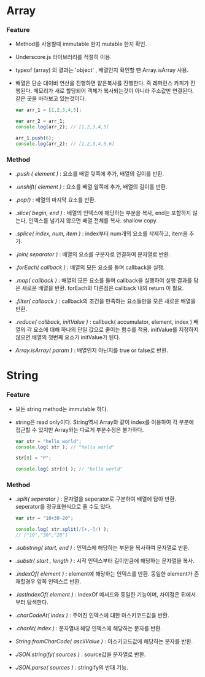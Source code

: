 # Array

### Feature

 - Method를 사용할때 immutable 한지 mutable 한지 확인.

 - Underscore.js 라이브러리를 적절히 이용.

 - typeof (array) 의 결과는 'object' , 배열인지 확인할 땐 Array.isArray 사용.

 - 배열은 단순 대이비 연산을 진행하면 얕은복사를 진행한다. 즉 레퍼런스 카피가 진행된다. 메모리가 새로 할당되어 객체가 복사되는것이 아니라 주소값만 연결된다. 같은 곳을 바라보고 있는것이다.

   ```javascript
   var arr_1 = [1,2,3,4,5];
   
   var arr_2 = arr_1;
   console.log(arr_2); // [1,2,3,4,5]
   
   arr_1.push(6);
   console.log(arr_2); // [1,2,3,4,5,6]
   ```


### Method 

 - *.push ( element )*  :  요소를 배열 뒷쪽에 추가, 배열의 길이를 반환.

 - *.unshift( element )*  :  요소를 배열 앞쪽에 추가, 배열의 길이를 반환.

 - *.pop()*  :  배열의 마지막 요소를 반환.

 - *.slice( begin, end )*  :  배열의 인덱스에 해당하는 부분을 복사, end는 포함하지 않는다, 인덱스를 넘기지 않으면 배열 전체를 복사. shallow copy.

 - *.splice( index, num, item )*  :  index부터 num개의 요소를 삭제하고, item을 추가.

 - *.join( separator )*  :  배열의 요소를 구분자로 연결하여 문자열로 반환.

 - *.forEach( callback )*  :  배열의 모든 요소를 돌며 callback을 실행.

 - *.map( callback )*  :  배열의 모든 요소를 돌며 callback을 실행하여 실행 결과를 담은 새로운 배열을 반환. forEach와 다른점은 callback 내의 return 이 필요.

 - *.filter( callback )*  :  callback의 조건을 만족하는 요소들만을 모은 새로운 배열을 반환.

 - *.reduce( callback, initValue )*  :  callback( accumulator, element, index ) 배열의 각 요소에 대해 하나의 단일 값으로 줄이는 함수를 적용. initValue를 지정하지 않으면 배열의 첫번째 요소가 initValue가 된다.

 - *Array.isArray( param )*  :  배열인지 아닌지를 true or false로 반환.




# String

### Feature

 - 모든 string method는 immutable 하다.

 - string은 read only이다. String역시 Array와 같이 index를 이용하여 각 부분에 접근할 수 있지만 Array와는 다르게 부분수정은 불가하다.

   ```javascript
   var str = "hello world";
   console.log( str ); // "hello world"
   
   str[0] = "P";
   
   console.log( str[0] ); // "hello world"
   ```



### Method

 - *.split( seperator )*  :  문자열을 seperator로 구분하여 배열에 담아 반환. seperator를 정규표현식으로 줄 수도 있다.

   ```javascript
   var str = "10+30-20";
   
   console.log( str.split(/[+,-]/) );
   // ["10","30","20"]
   ```

 - *.substring( start, end )*  :  인덱스에 해당하는 부분을 복사하여 문자열로 반환.

 - *.substr( start , length )*  :  시작 인덱스부터 길이만큼에 해당하는 문자열을 복사.

 - *.indexOf( element )*  :  element에 해당하는 인덱스를 반환. 동일한 element가 존재할경우 앞쪽 인덱스르 반환.

 - *.lastIndexOf( element )*  :  indexOf 메서드와 동일한 기능이며, 차이점은 뒤에서부터 탐색한다.

 - *.charCodeAt( index )*  :  주어진 인덱스에 대한 아스키코드값을 반환.

 - *.charAt( index )*  :  문자열내 해당 인덱스에 해당하는 문자를 반환.

 - *String.fromCharCode( asciiValue )*  :  아스키코드값에 해당하는 문자를 반환.

 - *JSON.stringify( sources )*  :  source값을 문자열로 반환.

 - *JSON.parse( sources )*  :  stringify의 반대 기능.
